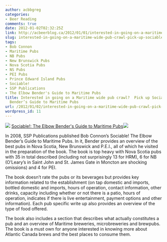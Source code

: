 ```yaml
---
author: acbbgreg
categories:
- Beer Reading
comments: true
date: 2012-01-02T02:32:25Z
link: http://acbeerblog.ca/2012/01/01/interested-in-going-on-a-maritime-wide-pub-crawl-pick-up-sociable-the-elbow-benders-guide-to-maritime-pubs/
slug: interested-in-going-on-a-maritime-wide-pub-crawl-pick-up-sociable-the-elbow-benders-guide-to-maritime-pubs
tags:
- Bob Connon
- Maritime Pubs
- NB Pubs
- New Brunswick Pubs
- Nova Scotia Pubs
- NS Pubs
- PEI Pubs
- Prince Edward Island Pubs
- Sociable!
- SSP Publications
- The Elbow Bender's Guide to Maritime Pubs
title: Interested in going on a Maritime wide pub crawl?  Pick up Sociable!  The Elbow
  Bender’s Guide to Maritime Pubs
url: /2012/01/02/interested-in-going-on-a-maritime-wide-pub-crawl-pick-up-sociable-the-elbow-benders-guide-to-maritime-pubs/
wordpress_id: 11
---
```


[![](http://acbeerblog.ca/wp-content/uploads/2011/12/51i7khtet-l-_sl110_2.jpg)](http://acbeerblog.ca/wp-content/uploads/2011/12/51i7khtet-l-_sl110_2.jpg) [Sociable!: The Elbow Bender's Guide to Maritime Pubs](http://www.amazon.ca/gp/product/0968680399/ref=as_li_tf_tl?ie=UTF8&tag=atlcanbeeblo-20&linkCode=as2&camp=15121&creative=330641&creativeASIN=0968680399)![](http://www.assoc-amazon.ca/e/ir?t=atlcanbeeblo-20&l=as2&o=15&a=0968680399)

In 2008, SSP Publications published Bob Connon’s Sociable!  The Elbow Bender’s Guide to Maritime Pubs.  In it, Bender provides an overview of the best pubs in Nova Scotia, New Brunswick and P.E.I., all of which he visited in the preparation of the book.  The book is top heavy with Nova Scotia pubs with 35 in total described (including not surprisingly 13 for HRM), 6 for NB (O’Leary’s in Saint John and St. James Gate in Moncton are shocking omissions) and 4 for PEI.

The book doesn’t rate the pubs or its beverages but provides key information related to the establishment (on tap domestic and imports, bottled domestic and imports, hours of operation, contact information, other drinks, capacity including whether or not there is a patio, hours of operation, indicates if there is live entertainment, payment options and other information).    Each pub specific write up also provides an overview of the type of food offered.

The book also includes a section that describes what actually constitutes a pub and an overview of Maritime breweries, microbreweries and brewpubs.  The book is a must own for anyone interested in knowing more about Atlantic Canada brews and the best places to consume them.
